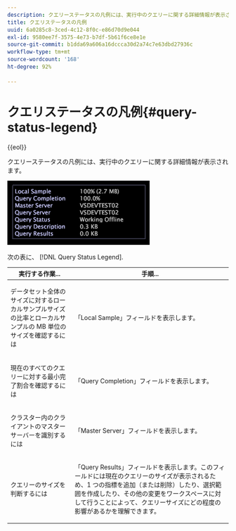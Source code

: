 ```yaml
---
description: クエリーステータスの凡例には、実行中のクエリーに関する詳細情報が表示されます。
title: クエリステータスの凡例
uuid: 6a0285c8-3ced-4c12-8f0c-e86d70d9e044
exl-id: 9580ee7f-3575-4e73-b7df-5b61f6ce8e1e
source-git-commit: b1dda69a606a16dccca30d2a74c7e63dbd27936c
workflow-type: tm+mt
source-wordcount: '168'
ht-degree: 92%

---
```


# クエリステータスの凡例{#query-status-legend}

{{eol}}

クエリーステータスの凡例には、実行中のクエリーに関する詳細情報が表示されます。

![](assets/vis_StatusLegend.png)

次の表に、 [!DNL Query Status Legend].

<table id="table_BD9330D4B3014A84B24EF0E71872F627"> 
 <thead> 
  <tr> 
   <th colname="col1" class="entry"> 実行する作業... </th> 
   <th colname="col2" class="entry"> 手順... </th> 
  </tr> 
 </thead>
 <tbody> 
  <tr> 
   <td colname="col1"> <p>データセット全体のサイズに対するローカルサンプルサイズの比率とローカルサンプルの MB 単位のサイズを確認するには </p> </td> 
   <td colname="col2"> <p>「<span class="wintitle">Local Sample</span>」フィールドを表示します。 </p> </td> 
  </tr> 
  <tr> 
   <td colname="col1"> <p>現在のすべてのクエリーに対する最小完了割合を確認するには </p> </td> 
   <td colname="col2"> <p>「<span class="wintitle">Query Completion</span>」フィールドを表示します。 </p> </td> 
  </tr> 
  <tr> 
   <td colname="col1"> <p>クラスター内のクライアントのマスターサーバーを識別するには </p> </td> 
   <td colname="col2"> <p>「<span class="wintitle">Master Server</span>」フィールドを表示します。 </p> </td> 
  </tr> 
  <tr> 
   <td colname="col1"> <p>クエリーのサイズを判断するには </p> </td> 
   <td colname="col2"> <p>「<span class="wintitle">Query Results</span>」フィールドを表示します。このフィールドには現在のクエリーのサイズが表示されるため、1 つの指標を追加（または削除）したり、選択範囲を作成したり、その他の変更をワークスペースに対して行うことによって、クエリーサイズにどの程度の影響があるかを理解できます。 </p> </td> 
  </tr> 
 </tbody> 
</table>
